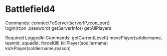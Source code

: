 Battlefield4
============

Commands:
conntectToServer(serverIP,rcon_port)<br />
login(rcon_password)
getServerInfo()
getAllPlayers

Required LoggedIn Commands:
getCurrentLevel()
movePlayer(soldiername, teamId, squadId, forceKill)
killPlayer(sodliername)
kickPlayer(soldiername,reason)
